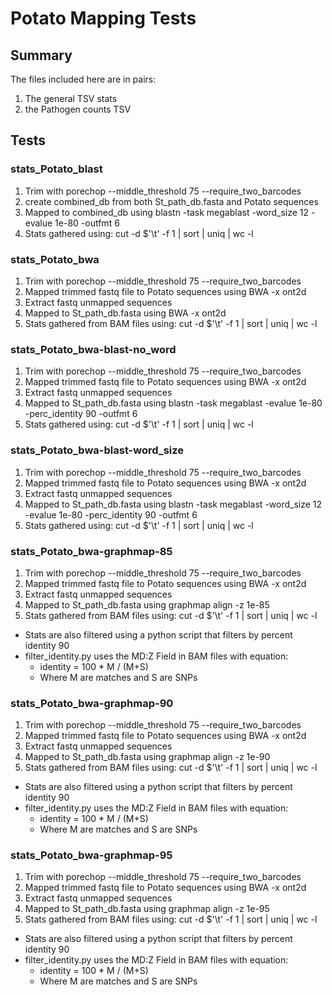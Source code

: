# Potato Mapping Tests

## Summary

The files included here are in pairs:

1) The general TSV stats
2) the Pathogen counts TSV

## Tests

### stats_Potato_blast

1) Trim with porechop --middle_threshold 75 --require_two_barcodes
2) create combined_db from both St_path_db.fasta and Potato sequences
3) Mapped to combined_db using blastn -task megablast -word_size 12 -evalue 1e-80 -outfmt 6
4) Stats gathered using: cut -d $'\t' -f 1 | sort | uniq | wc -l


### stats_Potato_bwa

1) Trim with porechop --middle_threshold 75 --require_two_barcodes
2) Mapped trimmed fastq file to Potato sequences using BWA -x ont2d
3) Extract fastq unmapped sequences
4) Mapped to St_path_db.fasta using BWA -x ont2d
5) Stats gathered from BAM files using: cut -d $'\t' -f 1 | sort | uniq | wc -l

### stats_Potato_bwa-blast-no_word

1) Trim with porechop --middle_threshold 75 --require_two_barcodes
2) Mapped trimmed fastq file to Potato sequences using BWA -x ont2d
3) Extract fastq unmapped sequences
4) Mapped to St_path_db.fasta using blastn -task megablast -evalue 1e-80 -perc_identity 90 -outfmt 6
5) Stats gathered using: cut -d $'\t' -f 1 | sort | uniq | wc -l

### stats_Potato_bwa-blast-word_size

1) Trim with porechop --middle_threshold 75 --require_two_barcodes
2) Mapped trimmed fastq file to Potato sequences using BWA -x ont2d
3) Extract fastq unmapped sequences
4) Mapped to St_path_db.fasta using blastn -task megablast -word_size 12 -evalue 1e-80 -perc_identity 90 -outfmt 6
5) Stats gathered using: cut -d $'\t' -f 1 | sort | uniq | wc -l

### stats_Potato_bwa-graphmap-85

1) Trim with porechop --middle_threshold 75 --require_two_barcodes
2) Mapped trimmed fastq file to Potato sequences using BWA -x ont2d
3) Extract fastq unmapped sequences
4) Mapped to St_path_db.fasta using graphmap align -z 1e-85
5) Stats gathered from BAM files using: cut -d $'\t' -f 1 | sort | uniq | wc -l

- Stats are also filtered using a python script that filters by percent identity 90
- filter_identity.py uses the MD:Z Field in BAM files with equation:
  - identity = 100 * M / (M+S)
  - Where M are matches and S are SNPs

### stats_Potato_bwa-graphmap-90

1) Trim with porechop --middle_threshold 75 --require_two_barcodes
2) Mapped trimmed fastq file to Potato sequences using BWA -x ont2d
3) Extract fastq unmapped sequences
4) Mapped to St_path_db.fasta using graphmap align -z 1e-90
5) Stats gathered from BAM files using: cut -d $'\t' -f 1 | sort | uniq | wc -l

- Stats are also filtered using a python script that filters by percent identity 90
- filter_identity.py uses the MD:Z Field in BAM files with equation:
  - identity = 100 * M / (M+S)
  - Where M are matches and S are SNPs

### stats_Potato_bwa-graphmap-95

1) Trim with porechop --middle_threshold 75 --require_two_barcodes
2) Mapped trimmed fastq file to Potato sequences using BWA -x ont2d
3) Extract fastq unmapped sequences
4) Mapped to St_path_db.fasta using graphmap align -z 1e-95
5) Stats gathered from BAM files using: cut -d $'\t' -f 1 | sort | uniq | wc -l

- Stats are also filtered using a python script that filters by percent identity 90
- filter_identity.py uses the MD:Z Field in BAM files with equation:
  - identity = 100 * M / (M+S)
  - Where M are matches and S are SNPs
